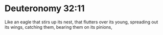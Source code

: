 # Deuteronomy 32:11

Like an eagle that stirs up its nest, that flutters over its young, spreading out its wings, catching them, bearing them on its pinions,
